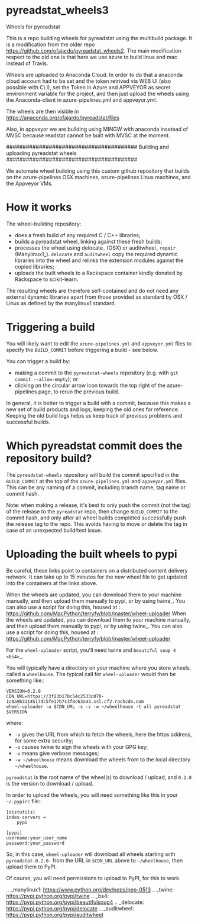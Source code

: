 # pyreadstat_wheels3
Wheels for pyreadstat

This is a repo building wheels for pyreadstat using the multibuild package. 
It is a modification from the older repo https://github.com/ofajardo/pyreadstat_wheels2.
The main modification respect to the old one is that here we use azure to build linux and
mac instead of Travis. 

Wheels are uploaded to Anaconda Cloud. In order to do that a anaconda cloud account had 
to be set and the token retrived via WEB UI 
(also possible with CLI), set the Token in Azure and APPVEYOR as secret environment variable
for the project, and then just upload the wheels using the Anaconda-client in azure-pipelines.yml and
appveyor.yml. 

The wheels are then visible in https://anaconda.org/ofajardo/pyreadstat/files

Also, in appveyor we are building using MINGW with anaconda insetead of MVSC because readstat cannot be built
with MVSC at the moment.


########################################
Building and uploading pyreadstat wheels
########################################

We automate wheel building using this custom github repository that builds on
the azure-pipelines OSX machines, azure-pipelines Linux machines, and the Appveyor VMs.


How it works
============

The wheel-building repository:

* does a fresh build of any required C / C++ libraries;
* builds a pyreadstat wheel, linking against these fresh builds;
* processes the wheel using delocate_ (OSX) or auditwheel_ ``repair``
  (Manylinux1_).  ``delocate`` and ``auditwheel`` copy the required dynamic
  libraries into the wheel and relinks the extension modules against the
  copied libraries;
* uploads the built wheels to a Rackspace container kindly donated by Rackspace
  to scikit-learn.

The resulting wheels are therefore self-contained and do not need any external
dynamic libraries apart from those provided as standard by OSX / Linux as
defined by the manylinux1 standard.


Triggering a build
==================

You will likely want to edit the ``azure-pipelines.yml`` and ``appveyor.yml`` files to
specify the ``BUILD_COMMIT`` before triggering a build - see below.

You can trigger a build by:

* making a commit to the `pyreadstat-wheels` repository (e.g. with `git
  commit --allow-empty`); or
* clicking on the circular arrow icon towards the top right of the azure-pipelines
  page, to rerun the previous build.

In general, it is better to trigger a build with a commit, because this makes
a new set of build products and logs, keeping the old ones for reference.
Keeping the old build logs helps us keep track of previous problems and
successful builds.

Which pyreadstat commit does the repository build?
==================================================

The ``pyreadstat-wheels`` repository will build the commit specified in the
``BUILD_COMMIT`` at the top of the ``azure-pipelines.yml`` and ``appveyor.yml`` files.
This can be any naming of a commit, including branch name, tag name or commit
hash.

Note: when making a release, it's best to only push the commit (not the tag) of
the release to the ``pyreadstat`` repo, then change ``BUILD_COMMIT`` to the
commit hash, and only after all wheel builds completed successfully push the
release tag to the repo.  This avoids having to move or delete the tag in case
of an unexpected build/test issue.

Uploading the built wheels to pypi
==================================

Be careful, these links point to containers on a distributed content delivery
network.  It can take up to 15 minutes for the new wheel file to get updated
into the containers at the links above.

When the wheels are updated, you can download them to your machine manually,
and then upload them manually to pypi, or by using twine_.  You can also use a
script for doing this, housed at :
https://github.com/MacPython/terryfy/blob/master/wheel-uploader
When the wheels are updated, you can download them to your machine manually,
and then upload them manually to pypi, or by using twine_.  You can also use a
script for doing this, housed at :
https://github.com/MacPython/terryfy/blob/master/wheel-uploader

For the ``wheel-uploader`` script, you'll need twine and `beautiful soup 4
<bs4>`_.

You will typically have a directory on your machine where you store wheels,
called a `wheelhouse`.   The typical call for `wheel-uploader` would then
be something like::

    VERSION=0.2.0
    CDN_URL=https://3f23b170c54c2533c070-1c8a9b3114517dc5fe17b7c3f8c63a43.ssl.cf2.rackcdn.com
    wheel-uploader -u $CDN_URL -s -v -w ~/wheelhouse -t all pyreadstat $VERSION

where:

* ``-u`` gives the URL from which to fetch the wheels, here the https address,
  for some extra security;
* ``-s`` causes twine to sign the wheels with your GPG key;
* ``-v`` means give verbose messages;
* ``-w ~/wheelhouse`` means download the wheels from to the local directory
  ``~/wheelhouse``.

``pyreadstat`` is the root name of the wheel(s) to download / upload, and
``0.2.0`` is the version to download / upload.

In order to upload the wheels, you will need something like this
in your ``~/.pypirc`` file::

    [distutils]
    index-servers =
        pypi

    [pypi]
    username:your_user_name
    password:your_password

So, in this case, `wheel-uploader` will download all wheels starting with
`pyreadstat-0.2.0-` from the URL in ``$CDN_URL`` above to ``~/wheelhouse``, then
upload them to PyPI.

Of course, you will need permissions to upload to PyPI, for this to work.

.. _manylinux1: https://www.python.org/dev/peps/pep-0513
.. _twine: https://pypi.python.org/pypi/twine
.. _bs4: https://pypi.python.org/pypi/beautifulsoup4
.. _delocate: https://pypi.python.org/pypi/delocate
.. _auditwheel: https://pypi.python.org/pypi/auditwheel
